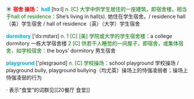 ☀ <font color="red">**宿舍 操场：**</font>
<font color="sky blue">**hall**</font> [hɔ:l] 
<font color="rgb(227, 108, 9)">n. [C] 大学中供学生居住的一座建筑，即宿舍楼，相当于hall of residence：</font>She’s living in hall(s). 她住在学生宿舍。/ residence hall（美）学生宿舍 / hall of residence（英）（大学）学生宿舍

<font color="sky blue">**dormitory**</font> ['dɔ:mɪtərɪ] 
<font color="rgb(227, 108, 9)">n. 1 [C] [美] 学院或大学的学生宿舍楼：</font>a college dormitory 一栋大学宿舍楼 <font color="rgb(227, 108, 9)">2 [C] 供若干人睡觉的一间屋子，即宿舍，或集体宿舍，如学校宿舍：</font>the boys’ dormitory 男生宿舍

<font color="sky blue">**playground**</font> ['pleɪgraʊnd] 
<font color="rgb(227, 108, 9)">n. [C] 学校操场：</font>school playground 学校操场 / playground bully, playground bullying（均尤英）操场上的恃强凌弱者；操场上恃强凌弱的行为

· 表示“食堂”的词群见[[20餐厅 食堂]]
